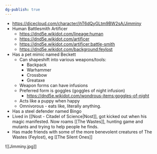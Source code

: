 ```yaml
---
dg-publish: true
---
```

- https://dicecloud.com/character/jhT6dQyGLtm9BW2sA/Jimminy
- Human Battlesmith Artificer
	- https://dnd5e.wikidot.com/lineage:human
	- https://dnd5e.wikidot.com/artificer
	- https://dnd5e.wikidot.com/artificer:battle-smith
	- https://dnd5e.wikidot.com/background:feylost
- Has a pet mimic named Beckett
	- Can shapeshift into various weapons/tools:
		- Backpack
		- Warhammer
		- Crossbow
		- Greataxe
	- Weapon forms can have infusions
	- Preferred form is goggles (goggles of night infusion)
		- https://dnd5e.wikidot.com/wondrous-items:goggles-of-night
	- Acts like a puppy when happy
	- Omnivorous - eats like, literally anything. 
- Has a steel defender named Bingo
- Lived in [[Nost - Citadel of Science|Nost]], got kicked out when his magic manifested. Now roams [[The Wastes]], hunting game and mutants and trying to help people he finds. 
- Has made friends with some of the more benevolent creatures of The Wastes (Feylost), eg [[The Silent Ones]]







![[Jimminy.jpg]]